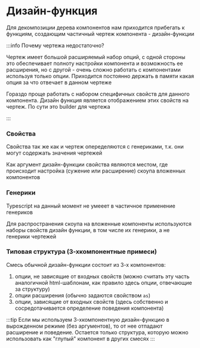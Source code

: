 # Дизайн-функция

Для декомпозиции дерева компонентов нам приходится прибегать к функциям, создающим частичный чертеж компонента - дизайн-функции

:::info Почему чертежа недостаточно?

Чертеж имеет большой расширяемый набор опций, с одной стороны это обеспечивает полноту настройки компонента и возможность ее расширения, но с другой - очень сложно работать с компонентами используя только опции. Приходится постоянно держать в памяти какая опция за что отвечает в данном чертеже

Гораздо проще работать с набором специфичных свойств для данного компонента. Дизайн функция является отображением этих свойств на чертеж. По сути это builder для чертежа

:::

### Свойства

Свойства так же как и чертеж опеределяются с генериками, т.к. они могут содержать значения чертежей

Как аргумент дизайн-функции свойства являются местом, где происходит настройка (сужение или расширение) скоупа вложенных компонентов

### Генерики

Typescript на данный момент не умееет в частичное применение генериков

Для распространения скоупа на вложенные компоненты используются наборы свойств дизайн функции, в том числе их генерики, а не генерики чертежей

### Типовая структура (3-хкомпонентные примеси)

Смесь обычной дизайн-функции состоит из 3-х компонентов:
1. опции, не зависящие от входных свойств (можно считать эту часть аналогичной html-шаблонам, как правило здесь опции, отвечающие за структуру)
2. опции расширения (обычно задаются свойством `as`)
3. опции, зависящие от входных свойств (здесь собственно и сосредотачивается определение поведения компонента)

:::tip
Если мы используем 3-хкомпонентную дизайн-функцию в вырожденном режиме (без аргументов), то от нее отпадают расширение и поведение. Остается только структура, которую можно использовать как "глупый" компонент в других смесях
:::
